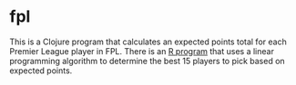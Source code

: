 # fpl

This is a Clojure program that calculates an expected points total for each Premier League player in FPL. There is an
 [R program](fantasy_football_optimiser) that uses a linear programming algorithm to determine the best 15 players to pick based on expected 
 points.